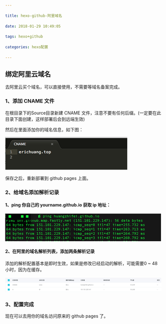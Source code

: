 ```yaml
---

title: hexo-github-阿里域名

date: 2018-01-29 10:49:05

tags: hexo+github

categories: hexo配置

---
```


## 绑定阿里云域名

去阿里云买个域名，可以直接使用，不需要等域名备案完成。

### 1、添加 CNAME 文件

在根目录下的Source目录新建 CNAME 文件，注意不要有任何后缀。(一定要在此目录下面创建，这样部署后会到远端生效)

然后在里面添加你的域名信息，如下图：

![](https://github.com/huangzhifei/blog-web/raw/master/source/_posts/images/yunming.png)


保存之后，重新部署到 github pages 上面。

### 2、给域名添加解析记录

#### 1、ping 你自己的 yourname.github.io 获取 ip 地址：

![](https://github.com/huangzhifei/blog-web/raw/master/source/_posts/images/pingpage.png)

#### 2、在阿里的域名解析列表，添加两条解析记录

添加的解析配置基本是即时生效，如果是修改已经启动的解析，可能需要0 ~ 48小时，因为在缓存。

![](https://github.com/huangzhifei/blog-web/raw/master/source/_posts/images/aliyunDNS.png)

### 3、配置完成

现在可以去用你的域名访问原来的 github pages 了。

